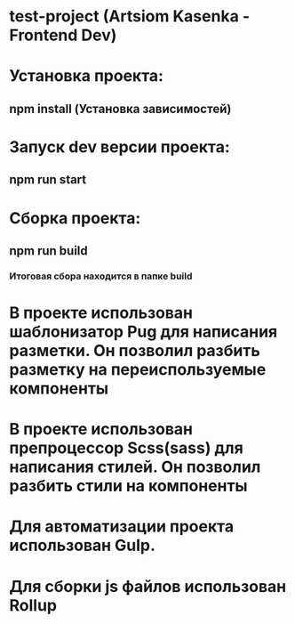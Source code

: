 # test-project (Artsiom Kasenka - Frontend Dev)

# Установка проекта:

## npm install (Установка зависимостей)

# Запуск dev версии проекта:

## npm run start

# Сборка проекта:

## npm run build

### Итоговая сбора находится в папке build

# В проекте использован шаблонизатор Pug для написания разметки. Он позволил разбить разметку на переиспользуемые компоненты

# В проекте использован препроцессор Scss(sass) для написания стилей. Он позволил разбить стили на компоненты

# Для автоматизации проекта использован Gulp.

# Для сборки js файлов использован Rollup
